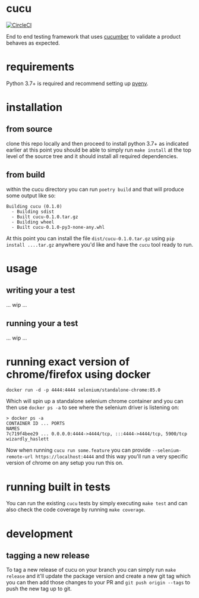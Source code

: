 # cucu

[![CircleCI](https://circleci.com/gh/cerebrotech/cucu/tree/main.svg?style=svg&circle-token=8ad8867cae9cd93ece480ab64236c08307a4df35)](https://circleci.com/gh/cerebrotech/cucu/tree/main)

End to end testing framework that uses [cucumber](https://cucumber.io/) to
validate a product behaves as expected.

# requirements

Python 3.7+ is required and recommend setting up
[pyenv](https://github.com/pyenv/pyenv).

# installation

## from source

clone this repo locally and then proceed to install python 3.7+ as indicated
earlier at this point you should be able to simply run `make install` at the
top level of the source tree and it should install all required dependencies.

## from build

within the cucu directory you can run `poetry build` and that will produce some
output like so:

```
Building cucu (0.1.0)
  - Building sdist
  - Built cucu-0.1.0.tar.gz
  - Building wheel
  - Built cucu-0.1.0-py3-none-any.whl
```

At this point you can install the file `dist/cucu-0.1.0.tar.gz` using
`pip install ....tar.gz` anywhere you'd like and have the `cucu` tool ready to
run.

# usage

## writing your a test

... wip ...

## running your a test

... wip ...

# running exact version of chrome/firefox using docker

```
docker run -d -p 4444:4444 selenium/standalone-chrome:85.0
```

Which will spin up a standalone selenium chrome container and you can then use
`docker ps -a` to see where the selenium driver is listening on:

```
> docker ps -a
CONTAINER ID ... PORTS                                                NAMES
7c719f4bee29 ... 0.0.0.0:4444->4444/tcp, :::4444->4444/tcp, 5900/tcp  wizardly_haslett
```

Now when running `cucu run some.feature` you can provide
`--selenium-remote-url https://localhost:4444` and this way you'll run a very
specific version of chrome on any setup you run this on.

# running built in tests

You can run the existing `cucu` tests by simply executing `make test` and can
also check the code coverage by running `make coverage`.

# development

## tagging a new release

To tag a new release of cucu on your branch you can simply run `make release`
and it'll update the package version and create a new git tag which you can
then add those changes to your PR and `git push origin --tags` to push the new
tag up to git.
